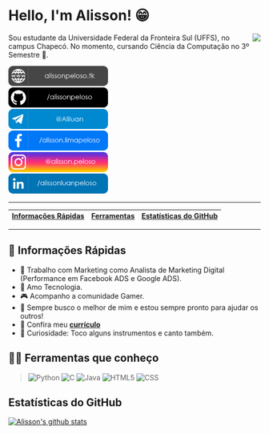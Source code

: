 # Hello, I'm Alisson! 😁
<img src="https://media.giphy.com/media/citBl9yPwnUOs/giphy.gif" align="right" height="230px">

Sou estudante da Universidade Federal da Fronteira Sul (UFFS), no campus Chapecó. No momento, cursando Ciência da Computação no 3º Semestre 🚀.

<a href="https://alissonpeloso.tk/" target="blank"><img src="Social/Site.png" height="40px" alt="Currículo"></a> <br>
<a href="https://github.com/alissonpeloso" target="blank"><img src="Social/Git.png" height="40px" alt="GitHub"></a> <br>
<a href="https://t.me/Aliluan" target="blank"><img src="Social/Telegram.png" height="40px" alt="Telegram"></a> <br>
<a href="https://www.facebook.com/alisson.limapeloso" target="blank"><img src="Social/FB.png" height="40px" alt="Facebook"></a> <br>
<a href="https://www.instagram.com/alisson.peloso/" target="blank"><img src="Social/Insta.png" height="40px" alt="Instagram"></a> <br>
<a href="https://www.linkedin.com/in/alissonluanpeloso/" target="blank"><img src="Social/Linkedin.png" height="40px" alt="Linkedin"></a> <br>

*****

| [Informações Rápidas](#fastinf) | [Ferramentas](#languages) | [Estatísticas do GitHub](#stats) |
|---------------------------------|---------------------------|----------------------------------|

*****

<div id='fastinf'/>

## 🏃 Informações Rápidas
- 👔 Trabalho com Marketing como Analista de Marketing Digital (Performance em Facebook ADS e Google ADS).
- 💜 Amo Tecnologia.
- 🎮 Acompanho a comunidade Gamer.
- 💬 Sempre busco o melhor de mim e estou sempre pronto para ajudar os outros!
- 📃 Confira meu **[currículo](https://alissonpeloso.tk/)**
- 🎵 Curiosidade: Toco alguns instrumentos e canto também.

<div id='languages'/>

## 👨‍💻 Ferramentas que conheço
> <img src="https://cdn.freebiesupply.com/logos/large/2x/python-5-logo-png-transparent.png" alt=Python width="30">
> <img src="https://img.icons8.com/color/48/000000/c-programming.png" alt=C width="30">
> <img src="https://img.icons8.com/color/48/000000/java-coffee-cup-logo.png" alt=Java width="30">
> <img src="https://img.icons8.com/color/48/000000/html-5.png" alt=HTML5 width="30">
> <img src="https://img.icons8.com/color/48/000000/css3.png" alt=CSS width="30">

<div id='stats'/>
  
## Estatísticas do GitHub
[![Alisson's github stats](https://github-readme-stats.vercel.app/api?username=alissonpeloso&show_icons=true&theme=dark)](https://github.com/alissonpeloso/github-readme-stats)

